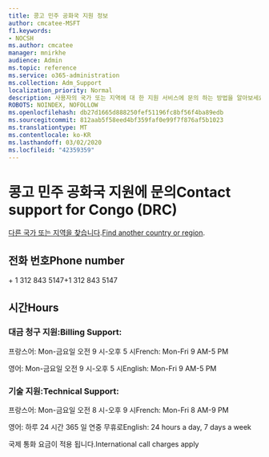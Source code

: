 ```yaml
---
title: 콩고 민주 공화국 지원 정보
author: cmcatee-MSFT
f1.keywords:
- NOCSH
ms.author: cmcatee
manager: mnirkhe
audience: Admin
ms.topic: reference
ms.service: o365-administration
ms.collection: Adm_Support
localization_priority: Normal
description: 사용자의 국가 또는 지역에 대 한 지원 서비스에 문의 하는 방법을 알아보세요.
ROBOTS: NOINDEX, NOFOLLOW
ms.openlocfilehash: db27d1665d888250fef51196fc8bf56f4ba89edb
ms.sourcegitcommit: 812aab5f58eed4bf359faf0e99f7f876af5b1023
ms.translationtype: MT
ms.contentlocale: ko-KR
ms.lasthandoff: 03/02/2020
ms.locfileid: "42359359"
---
```

# <a name="contact-support-for-congo-drc"></a><span data-ttu-id="223fc-103">콩고 민주 공화국 지원에 문의</span><span class="sxs-lookup"><span data-stu-id="223fc-103">Contact support for Congo (DRC)</span></span>

<span data-ttu-id="223fc-104">[다른 국가 또는 지역을 찾습니다](../contact-support-for-business-products.md).</span><span class="sxs-lookup"><span data-stu-id="223fc-104">[Find another country or region](../contact-support-for-business-products.md).</span></span>

## <a name="phone-number"></a><span data-ttu-id="223fc-105">전화 번호</span><span class="sxs-lookup"><span data-stu-id="223fc-105">Phone number</span></span>
<span data-ttu-id="223fc-106">+ 1 312 843 5147</span><span class="sxs-lookup"><span data-stu-id="223fc-106">+1 312 843 5147</span></span>

## <a name="hours"></a><span data-ttu-id="223fc-107">시간</span><span class="sxs-lookup"><span data-stu-id="223fc-107">Hours</span></span>
### <a name="billing-support"></a><span data-ttu-id="223fc-108">대금 청구 지원:</span><span class="sxs-lookup"><span data-stu-id="223fc-108">Billing Support:</span></span>

<span data-ttu-id="223fc-109">프랑스어: Mon-금요일 오전 9 시-오후 5 시</span><span class="sxs-lookup"><span data-stu-id="223fc-109">French: Mon-Fri 9 AM-5 PM</span></span>

<span data-ttu-id="223fc-110">영어: Mon-금요일 오전 9 시-오후 5 시</span><span class="sxs-lookup"><span data-stu-id="223fc-110">English: Mon-Fri 9 AM-5 PM</span></span>

### <a name="technical-support"></a><span data-ttu-id="223fc-111">기술 지원:</span><span class="sxs-lookup"><span data-stu-id="223fc-111">Technical Support:</span></span>

<span data-ttu-id="223fc-112">프랑스어: Mon-금요일 오전 8 시-오후 9 시</span><span class="sxs-lookup"><span data-stu-id="223fc-112">French: Mon-Fri 8 AM-9 PM</span></span>

<span data-ttu-id="223fc-113">영어: 하루 24 시간 365 일 연중 무휴로</span><span class="sxs-lookup"><span data-stu-id="223fc-113">English: 24 hours a day, 7 days a week</span></span>

<span data-ttu-id="223fc-114">국제 통화 요금이 적용 됩니다.</span><span class="sxs-lookup"><span data-stu-id="223fc-114">International call charges apply</span></span>
